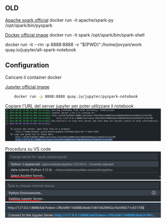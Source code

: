 ## OLD

[Apache spark official](https://hub.docker.com/r/apache/spark/)
docker run -it apache/spark-py /opt/spark/bin/pyspark

[Docker official image](https://hub.docker.com/_/spark)
docker run -it spark /opt/spark/bin/spark-shell

docker run -it --rm -p 8888:8888 -v "${PWD}":/home/jovyan/work quay.io/jupyter/all-spark-notebook

## Configuration
Caricare il container docker

[Jupyter official image](https://hub.docker.com/r/jupyter/pyspark-notebook)
```bash
    docker run -p 8888:8888 quay.io/jupyter/pyspark-notebook
```

Copiare l'URL del server jupyter per poter utilizzare il notebook 
![alt text](images/image.png)

Procedura su VS code
![alt text](images/image-1.png)
![alt text](images/image-2.png)
![alt text](images/image-3.png)

